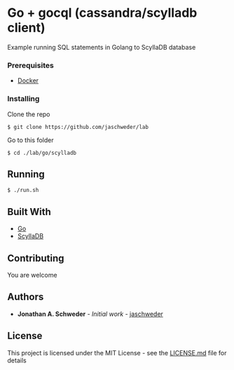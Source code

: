 # Go + gocql (cassandra/scylladb client)

Example running SQL statements in Golang to ScyllaDB database

### Prerequisites

* [Docker](https://docker.com)

### Installing

Clone the repo

```
$ git clone https://github.com/jaschweder/lab
```

Go to this folder

```
$ cd ./lab/go/scylladb
```

## Running

```
$ ./run.sh
```

## Built With

* [Go](https://golang.org)
* [ScyllaDB](https://scylladb.com)

## Contributing

You are welcome

## Authors

* **Jonathan A. Schweder** - *Initial work* - [jaschweder](https://github.com/jaschweder)

## License

This project is licensed under the MIT License - see the [LICENSE.md](LICENSE.md) file for details
